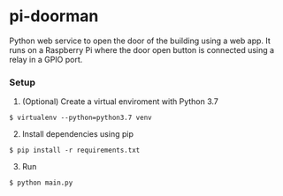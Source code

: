 pi-doorman
==========

Python web service to open the door of the building using a web app. It runs on
a Raspberry Pi where the door open button is connected using a relay in a GPIO
port.


### Setup

1. (Optional) Create a virtual enviroment with Python 3.7
```
$ virtualenv --python=python3.7 venv
```

2. Install dependencies using pip
```
$ pip install -r requirements.txt
```

3. Run 
```
$ python main.py
```
